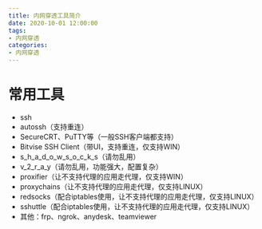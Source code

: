```yaml
---
title: 内网穿透工具简介
date: 2020-10-01 12:00:00
tags:
- 内网穿透
categories:
- 内网穿透
---
```

# 常用工具
* ssh
* autossh（支持重连）
* SecureCRT、PuTTY等（一般SSH客户端都支持）
* Bitvise SSH Client（带UI，支持重连，仅支持WIN）
* s_h_a_d_o_w_s_o_c_k_s（请勿乱用）
* v_2_r_a_y（请勿乱用，功能强大，配置复杂）
* proxifier（让不支持代理的应用走代理，仅支持WIN）
* proxychains（让不支持代理的应用走代理，仅支持LINUX）
* redsocks（配合iptables使用，让不支持代理的应用走代理，仅支持LINUX）
* sshuttle（配合iptables使用，让不支持代理的应用走代理，仅支持LINUX）
* 其他：frp、ngrok、anydesk、teamviewer